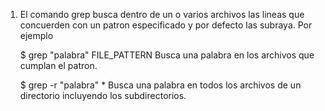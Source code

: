 1. El comando grep busca dentro de un o varios archivos las lineas que concuerden con un patron especificado y por defecto las subraya. Por ejemplo

	$ grep "palabra" FILE_PATTERN	Busca una palabra en los archivos que cumplan el patron.
	
	$ grep -r "palabra" *           Busca una palabra en todos los archivos de un directorio incluyendo los subdirectorios.


